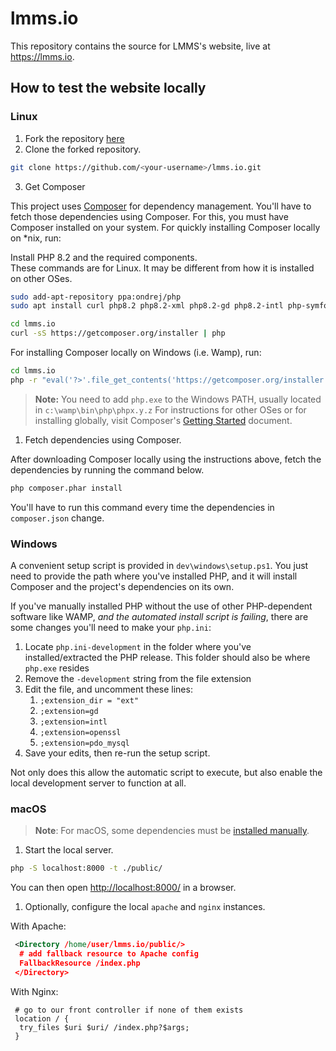 # lmms.io

This repository contains the source for LMMS's website, live at <https://lmms.io>.

## How to test the website locally

### Linux

1. Fork the repository [here](https://github.com/LMMS/lmms.io/fork)
2. Clone the forked repository.

```bash
git clone https://github.com/<your-username>/lmms.io.git
```

3. Get Composer

This project uses [Composer](http://getcomposer.org) for dependency management. You'll have to fetch those dependencies using Composer. For this, you must have Composer installed on your system. For quickly installing Composer locally on *nix, run:

Install PHP 8.2 and the required components.\
These commands are for Linux. It may be different from how it is installed on other OSes.

```bash
sudo add-apt-repository ppa:ondrej/php
sudo apt install curl php8.2 php8.2-xml php8.2-gd php8.2-intl php-symfony
```

```bash
cd lmms.io
curl -sS https://getcomposer.org/installer | php
```

For installing Composer locally on Windows (i.e. Wamp), run:

```bash
cd lmms.io
php -r "eval('?>'.file_get_contents('https://getcomposer.org/installer'));"
```

> **Note:**
> You need to add `php.exe` to the Windows PATH, usually located in `c:\wamp\bin\php\phpx.y.z`
> For instructions for other OSes or for installing globally, visit Composer's [Getting Started](https://getcomposer.org/doc/00-intro.md) document.

1. Fetch dependencies using Composer.

After downloading Composer locally using the instructions above, fetch the dependencies by running the command below.

```bash
php composer.phar install
```

You'll have to run this command every time the dependencies in `composer.json` change.

### Windows

A convenient setup script is provided in `dev\windows\setup.ps1`. You just need to provide the path where you've installed PHP, and it will install Composer and the project's dependencies on its own.

If you've manually installed PHP without the use of other PHP-dependent software like WAMP, *and the automated install script is failing*, there are some changes you'll need to make your `php.ini`:

1. Locate `php.ini-development` in the folder where you've installed/extracted the PHP release. This folder should also be where `php.exe` resides
2. Remove the `-development` string from the file extension
3. Edit the file, and uncomment these lines:
   1. `;extension_dir = "ext"`
   2. `;extension=gd`
   3. `;extension=intl`
   4. `;extension=openssl`
   5. `;extension=pdo_mysql`
4. Save your edits, then re-run the setup script.

Not only does this allow the automatic script to execute, but also enable the local development server to function at all.

### macOS

> **Note**:
> For macOS, some dependencies must be [installed manually](https://superuser.com/a/1359317/443147).

1. Start the local server.

```bash
php -S localhost:8000 -t ./public/
```

You can then open <http://localhost:8000/> in a browser.

1. Optionally, configure the local `apache` and `nginx` instances.

With Apache:

```xml
 <Directory /home/user/lmms.io/public/>
  # add fallback resource to Apache config
  FallbackResource /index.php
 </Directory>
```

With Nginx:

```nginx
 # go to our front controller if none of them exists
 location / {
  try_files $uri $uri/ /index.php?$args;
 }
```
